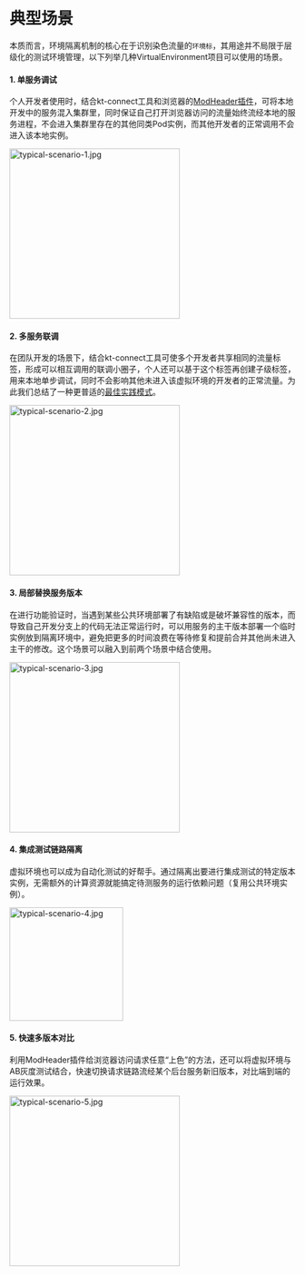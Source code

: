# 典型场景

本质而言，环境隔离机制的核心在于识别染色流量的`环境标`，其用途并不局限于层级化的测试环境管理，以下列举几种VirtualEnvironment项目可以使用的场景。

#### 1. 单服务调试

个人开发者使用时，结合kt-connect工具和浏览器的[ModHeader插件](https://github.com/bewisse/modheader)，可将本地开发中的服务混入集群里，同时保证自己打开浏览器访问的流量始终流经本地的服务进程，不会进入集群里存在的其他同类Pod实例，而其他开发者的正常调用不会进入该本地实例。

<img src="https://img.alicdn.com/imgextra/i4/O1CN010Yz4KT1xMX0to68mG_!!6000000006429-0-tps-1036-940.jpg" alt="typical-scenario-1.jpg" height="300px"/>

#### 2. 多服务联调

在团队开发的场景下，结合kt-connect工具可使多个开发者共享相同的流量标签，形成可以相互调用的联调小圈子，个人还可以基于这个标签再创建子级标签，用来本地单步调试，同时不会影响其他未进入该虚拟环境的开发者的正常流量。为此我们总结了一种更普适的[最佳实践模式](https://alibaba.github.io/virtual-environment/#/zh-cn/doc/best-practice)。

<img src="https://img.alicdn.com/imgextra/i2/O1CN01LzaQQX1Wd1eQWEgRS_!!6000000002810-0-tps-1732-966.jpg" alt="typical-scenario-2.jpg" height="300px"/>

#### 3. 局部替换服务版本

在进行功能验证时，当遇到某些公共环境部署了有缺陷或是破坏兼容性的版本，而导致自己开发分支上的代码无法正常运行时，可以用服务的主干版本部署一个临时实例放到隔离环境中，避免把更多的时间浪费在等待修复和提前合并其他尚未进入主干的修改。这个场景可以融入到前两个场景中结合使用。

<img src="https://img.alicdn.com/imgextra/i2/O1CN01SdeV921qaXok6uq6z_!!6000000005512-0-tps-1702-986.jpg" alt="typical-scenario-3.jpg" height="300px"/>

#### 4. 集成测试链路隔离

虚拟环境也可以成为自动化测试的好帮手。通过隔离出要进行集成测试的特定版本实例，无需额外的计算资源就能搞定待测服务的运行依赖问题（复用公共环境实例）。

<img src="https://img.alicdn.com/imgextra/i1/O1CN01d4Bb0H1MvfcItqQG7_!!6000000001497-0-tps-1822-622.jpg" alt="typical-scenario-4.jpg" height="200px"/>

#### 5. 快速多版本对比

利用ModHeader插件给浏览器访问请求任意“上色”的方法，还可以将虚拟环境与AB灰度测试结合，快速切换请求链路流经某个后台服务新旧版本，对比端到端的运行效果。

<img src="https://img.alicdn.com/imgextra/i2/O1CN01hU3ORL1LKk4FNXjFr_!!6000000001281-0-tps-912-932.jpg" alt="typical-scenario-5.jpg" height="300px"/>
